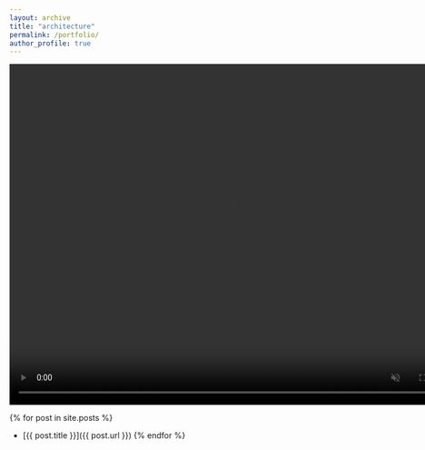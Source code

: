 ```yaml
---
layout: archive
title: "architecture"
permalink: /portfolio/
author_profile: true
---
```


<video width="800" height="600" autoplay loop muted playsinline>
  <source src="/assets/videos/kinetic_grid2.mp4" type="video/mp4">
  브라우저가 영상을 지원하지 않습니다.
</video>

{% for post in site.posts %}
  - [{{ post.title }}]({{ post.url }})
{% endfor %}

